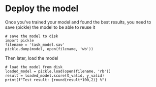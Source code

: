 # Deploy the model
Once you've trained your model and found the best results, you need to save (pickle) the model to be able to reuse it
```
# save the model to disk
import pickle
filename = 'task_model.sav'
pickle.dump(model, open(filename, 'wb'))
```
Then later, load the model
```
# load the model from disk
loaded_model = pickle.load(open(filename, 'rb'))
result = loaded_model.score(X_valid, y_valid)
print(f"Test result: {round(result*100,2)} %")
```
